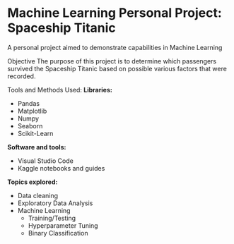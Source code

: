 # Machine Learning Personal Project: Spaceship Titanic
A personal project aimed to demonstrate capabilities in Machine Learning

Objective
The purpose of this project is to determine which passengers survived the Spaceship Titanic based on possible various factors that were recorded.

Tools and Methods Used:
**Libraries:**

- Pandas
- Matplotlib
- Numpy
- Seaborn
- Scikit-Learn

**Software and tools:**
- Visual Studio Code
- Kaggle notebooks and guides

**Topics explored:**
- Data cleaning
- Exploratory Data Analysis
- Machine Learning
    - Training/Testing
    - Hyperparameter Tuning
    - Binary Classification

